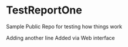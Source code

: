# TestReportOne
Sample Public Repo for testing how things work

Adding another line
Added via Web interface
